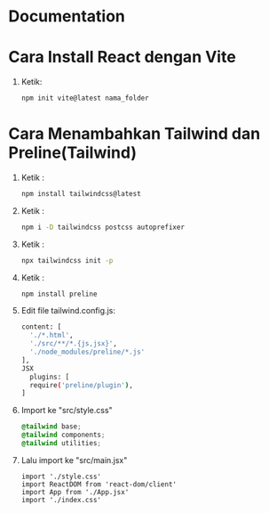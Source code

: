 # Documentation
# Cara Install React dengan Vite
1. Ketik: 
   ```bash
   npm init vite@latest nama_folder

# Cara Menambahkan Tailwind dan Preline(Tailwind)
1. Ketik :
   ```bash
   npm install tailwindcss@latest
3. Ketik :
   ```bash
   npm i -D tailwindcss postcss autoprefixer
5. Ketik :
   ```bash
   npx tailwindcss init -p
7. Ketik :
   ```bash
   npm install preline
9. Edit file tailwind.config.js:
   ```bash
   content: [
     './*.html',
     './src/**/*.{js,jsx}',
     './node_modules/preline/*.js'
   ],
   JSX
     plugins: [
     require('preline/plugin'),
   ] 

10. Import ke "src/style.css"
    ```CSS 
    @tailwind base;
    @tailwind components;
    @tailwind utilities;
11. Lalu import ke "src/main.jsx"
    ```JSX
    import './style.css'
    import ReactDOM from 'react-dom/client'
    import App from './App.jsx'
    import './index.css'
